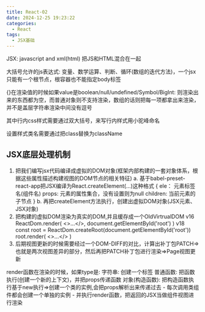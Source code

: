 ```yaml
---
title: React-02
date: 2024-12-25 19:23:22
categories:
  - React
tags:
  - JSX基础
---
```


JSX: javascript and xml(html) 把JS和HTML混合在一起

大括号允许的js表达式: 变量、数学运算、判断、循环(数组的迭代方法)，一个jsx只能有一个根节点，根容器也不能指定body标签

{}在渲染值的时候如果value是boolean/null/undefined/Symbol/BigInt: 则渲染出来的东西都为空，而普通对象则不支持渲染，数组的话则把每一项都拿出来渲染，并不是盖层字符串渲染中间没有逗号

其中行内css样式需要通过双大括号，来写行内样式用小驼峰命名

设置样式类名需要通过把class替换为className

## JSX底层处理机制
1. 把我们编写jsx代码编译成虚拟的DOM对象(框架内部构建的一套对象体系，根据这些属性描述构建视图的DOM节点的相关特征)
    a.  基于babel-preset-react-app把JSX编译为React.createElement(...)这种格式
    {
        ele： 元素标签名(组件名)
        props: 元素的属性集合，没有设置则为null
        children: 当前元素的子节点
    }
    b. 再把createElement方法执行，创建出虚拟DOM对象(JSX元素、JSX对象)
2. 把构建的虚拟DOM渲染为真实的DOM,并且缓存成一个OldVirtrualDOM
    v16
    ReactDom.render(
        <>...</>,
        document.getElementById('root')
    )
    v18
    const root = ReactDom.createRoot(document.getElementById('root'))
    root.render(
        <>...</>
    )
3. 后期视图更新的时候需要经过一个DOM-DIFF的对比，计算出补丁包PATCH=>也就是两次视图差异的部分，然后再把PATCH补丁包进行渲染=>Page视图更新

render函数在渲染的时候，如果type是:
字符串: 创建一个标签
普通函数: 把函数执行(创建一个新的上下文)，并把props传递函数
对象(构造函数): 把构造函数执行基于new执行=>创建一个类的实例,会把props解析出来传递过去
    - 每次调用类组件都会创建一个单独的实例
    - 并执行render函数，把返回的JSX当做组件视图进行渲染